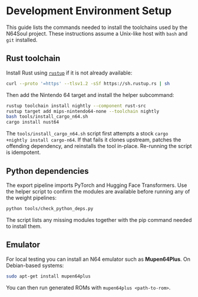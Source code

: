 # Development Environment Setup

This guide lists the commands needed to install the toolchains used by the
N64Soul project. These instructions assume a Unix-like host with `bash` and
`git` installed.

## Rust toolchain

Install Rust using [`rustup`](https://rustup.rs/) if it is not already available:

```bash
curl --proto '=https' --tlsv1.2 -sSf https://sh.rustup.rs | sh
```

Then add the Nintendo 64 target and install the helper subcommand:

```bash
rustup toolchain install nightly --component rust-src
rustup target add mips-nintendo64-none --toolchain nightly
bash tools/install_cargo_n64.sh
cargo install nust64
```

The `tools/install_cargo_n64.sh` script first attempts a stock
`cargo +nightly install cargo-n64`. If that fails it clones upstream,
patches the offending dependency, and reinstalls the tool in-place.
Re-running the script is idempotent.

## Python dependencies

The export pipeline imports PyTorch and Hugging Face Transformers. Use the helper
script to confirm the modules are available before running any of the weight
pipelines:

```bash
python tools/check_python_deps.py
```

The script lists any missing modules together with the pip command needed to
install them.

## Emulator

For local testing you can install an N64 emulator such as **Mupen64Plus**. On
Debian-based systems:

```bash
sudo apt-get install mupen64plus
```

You can then run generated ROMs with `mupen64plus <path-to-rom>`.

